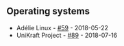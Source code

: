 ## Operating systems

* Adélie Linux - [#59](https://github.com/WorksOnArm/cluster/issues/59) - 2018-05-22
* UniKraft Project - [#89](https://github.com/WorksOnArm/cluster/issues/89) - 2018-07-16

